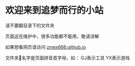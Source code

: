 # 欢迎来到追梦而行的小站

请不要翻目录下的文件夹

页面这在维护中，很多功能都不能用，敬请谅解

如果想看网页请访问 [zmex666.github.io](https://zmex666.github.io "点击访问")

文件夹📁名字是页面拼音首字母，如：
GJ表示工具
YX表示游戏
